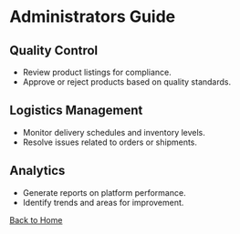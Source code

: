 # Administrators Guide

## Quality Control
- Review product listings for compliance.
- Approve or reject products based on quality standards.

## Logistics Management
- Monitor delivery schedules and inventory levels.
- Resolve issues related to orders or shipments.

## Analytics
- Generate reports on platform performance.
- Identify trends and areas for improvement.

[Back to Home](#home)